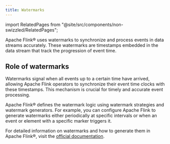 ```yaml
---
title: Watermarks
---
```


import RelatedPages from "@site/src/components/non-swizzled/RelatedPages";

Apache Flink® uses watermarks to synchronize and process events in data streams accurately. These watermarks are timestamps embedded in the data stream that track the progression of event time.

## Role of watermarks

Watermarks signal when all events up to a certain time have arrived, allowing
Apache Flink operators to synchronize their event time clocks with these timestamps.
This mechanism is crucial for timely and accurate event processing.

Apache Flink® defines the watermark logic using watermark strategies and watermark
generators. For example, you can configure Apache Flink to generate
watermarks either periodically at specific intervals or when an event or element
with a specific marker triggers it.

<RelatedPages/>

For detailed information on watermarks and how to generate them in Apache Flink®,
visit the [official documentation](https://ci.apache.org/projects/flink/flink-docs-release-1.19/docs/dev/datastream/event-time/generating_watermarks/).
